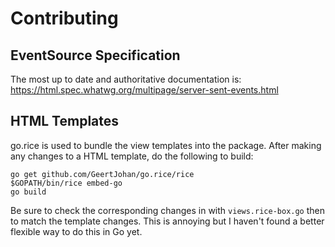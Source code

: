 # Contributing

## EventSource Specification

The most up to date and authoritative documentation is:
https://html.spec.whatwg.org/multipage/server-sent-events.html


## HTML Templates

go.rice is used to bundle the view templates into the package.  After making any
changes to a HTML template, do the following to build:

    go get github.com/GeertJohan/go.rice/rice
    $GOPATH/bin/rice embed-go
    go build

Be sure to check the corresponding changes in with `views.rice-box.go` then to
match the template changes. This is annoying but I haven't found a better
flexible way to do this in Go yet.
